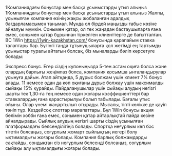 1Компаниядағы бонустар мен басқа ұсыныстарды ұтып алыңыз
1Компаниядағы бонустар мен басқа ұсыныстарды ұтып алыңыз
Жалпы, ұсынылған компания өзінің жақсы жобаланған адалдық бағдарламасымен танымал. Мұнда ол бірдей маңызды табыс көзіне айналуы мүмкін. Сонымен қатар, ол тек жаңадан бастаушыларға ғана емес, сонымен қатар бұрыннан тіркелген клиенттерге де бағытталған. BC 1Win https://1win-kazakhstan.com/ бонусында қарапайым ставка талаптары бар. Бүгінгі таңда тұтынушыларға қол жетімді ең тартымды ұсыныстар туралы айтатын болсақ, біз мыналарды бөліп көрсетуге болады:

Экспресс бонус. Егер сіздің купоныңызда 5-тен астам оқиға болса және олардың барлығы жеңімпаз болса, компания қосымша ынталандырулар ұсынуға дайын. Атап айтқанда, 5 дұрыс болжам үшін клиент 7% бонус алады. 11 немесе одан да көп оқиғаны дұрыс болжау үшін максималды сыйақы 15% құрайды. Пайдаланушылар үшін сыйақы алудың негізгі шарты тек 1,30-ға тең немесе одан жоғары коэффициенттері бар ставкалардың ғана қарастырылуы болып табылады.
Бағалы ұтыс ойыны. Олар үнемі жаңартылып отырады. Мысалы, тіпті көлікке де қауіп төніп тұр.
Кездейсоқ слоттар марапаттары. Бұл 1Win бонусы акция бөлімін хобби ғана емес, сонымен қатар айтарлықтай пайда көзіне айналдырады.
Сыйлық алудың негізгі шарты сіздің ұсынылған платформадағы белсенділігіңіз болады. Спортқа неғұрлым көп бәс тігетін болсаңыз, соғұрлым жомарт сыйлықтың иегері болу ықтималдығы жоғары болады. Компания барлық болжамдарды сақтайды, сондықтан сіз неғұрлым белсенді болсаңыз, соғұрлым сыйақы алу ықтималдығы жоғары болады.

